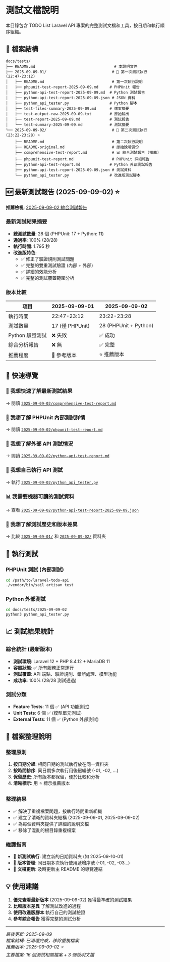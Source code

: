 # 測試文檔說明

本目錄包含 TODO List Laravel API 專案的完整測試文檔和工具，按日期和執行順序組織。

## 📁 檔案結構

```
docs/tests/
├── README.md                                   # 本說明文件
├── 2025-09-09-01/                             # 📁 第一次測試執行 (22:47-23:12)
│   ├── README.md                              # 第一次執行說明
│   ├── phpunit-test-report-2025-09-09.md     # PHPUnit 報告
│   ├── python-api-test-report-2025-09-09.md  # Python 測試報告
│   ├── python-api-test-report-2025-09-09.json # JSON 資料
│   ├── python_api_tester.py                  # Python 腳本
│   ├── test-files-summary-2025-09-09.md      # 檔案摘要
│   ├── test-output-raw-2025-09-09.txt        # 原始輸出
│   ├── test-report-2025-09-09.md             # 測試報告
│   └── test-summary-2025-09-09.md            # 測試摘要
└── 2025-09-09-02/                             # 📁 第二次測試執行 (23:22-23:28) ⭐️
    ├── README.md                              # 第二次執行說明
    ├── README-original.md                     # 原始說明備份
    ├── comprehensive-test-report.md           # 📊 綜合測試報告 (推薦)
    ├── phpunit-test-report.md                 # PHPUnit 詳細報告
    ├── python-api-test-report.md             # Python 外部測試報告
    ├── python-api-test-report-2025-09-09.json # 測試資料
    └── python_api_tester.py                  # 改進版測試腳本
```

## 🆕 最新測試報告 (2025-09-09-02) ⭐️

**推薦檢視**: [2025-09-09-02 綜合測試報告](./2025-09-09-02/comprehensive-test-report.md)

### 最新測試結果摘要

- **總測試數量**: 28 個 (PHPUnit: 17 + Python: 11)
- **通過率**: 100% (28/28)
- **執行時間**: 1.795 秒
- **改進版特色**:
  - ✅ 修正了驗證規則測試問題
  - ✅ 完整的雙重測試驗證 (內部 + 外部)
  - ✅ 詳細的效能分析
  - ✅ 完整的測試覆蓋範圍分析

### 版本比較

| 項目            | 2025-09-09-01   | 2025-09-09-02         |
| --------------- | --------------- | --------------------- |
| 執行時間        | 22:47-23:12     | 23:22-23:28           |
| 測試數量        | 17 (僅 PHPUnit) | 28 (PHPUnit + Python) |
| Python 驗證測試 | ❌ 失敗         | ✅ 成功               |
| 綜合分析報告    | ❌ 無           | ✅ 完整               |
| 推薦程度        | 📖 參考版本     | ⭐️ 推薦版本          |

## 🎯 快速導覽

### 👀 我想快速了解最新測試結果

→ 閱讀 [`2025-09-09-02/comprehensive-test-report.md`](2025-09-09-02/comprehensive-test-report.md)

### 🧪 我想了解 PHPUnit 內部測試詳情

→ 閱讀 [`2025-09-09-02/phpunit-test-report.md`](2025-09-09-02/phpunit-test-report.md)

### 🐍 我想了解外部 API 測試情況

→ 閱讀 [`2025-09-09-02/python-api-test-report.md`](2025-09-09-02/python-api-test-report.md)

### 🔧 我想自己執行 API 測試

→ 執行 [`2025-09-09-02/python_api_tester.py`](2025-09-09-02/python_api_tester.py)

### 📊 我需要機器可讀的測試資料

→ 查看 [`2025-09-09-02/python-api-test-report-2025-09-09.json`](2025-09-09-02/python-api-test-report-2025-09-09.json)

### 📖 我想了解測試歷史和版本差異

→ 比較 [`2025-09-09-01/`](2025-09-09-01/) 和 [`2025-09-09-02/`](2025-09-09-02/) 資料夾

## 🚀 執行測試

### PHPUnit 測試 (內部測試)

```bash
cd /path/to/laravel-todo-api
./vendor/bin/sail artisan test
```

### Python 外部測試

```bash
cd docs/tests/2025-09-09-02
python3 python_api_tester.py
```

## 📈 測試結果統計

### 綜合統計 (最新版本)

- **測試環境**: Laravel 12 + PHP 8.4.12 + MariaDB 11
- **容器狀態**: ✅ 所有服務正常運行
- **測試覆蓋**: API 端點、驗證規則、錯誤處理、模型功能
- **成功率**: 100% (28/28 測試通過)

### 測試分類

- **Feature Tests**: 11 個 ✅ (API 功能測試)
- **Unit Tests**: 6 個 ✅ (模型單元測試)
- **External Tests**: 11 個 ✅ (Python 外部測試)

## 🔄 檔案整理說明

### 整理原則
1. **按日期分組**: 相同日期的測試執行放在同一資料夾
2. **按時間排序**: 同日期多次執行用後綴編號 (-01, -02, ...)
3. **保留歷史**: 所有版本都保留，便於比較和分析
4. **清晰標示**: 用 ⭐️ 標示推薦版本

### 整理結果
- ✅ 解決了重複檔案問題，按執行時間重新組織
- ✅ 建立了清晰的資料夾結構 (2025-09-09-01, 2025-09-09-02)
- ✅ 為每個資料夾提供了詳細的說明文檔
- ✅ 移除了混亂的根目錄重複檔案

### 維護指南
- 📅 **新測試執行**: 建立新的日期資料夾 (如 2025-09-10-01)
- 🔄 **版本管理**: 同日期多次執行使用遞增序號 (-01, -02, -03...)
- 📝 **文檔更新**: 及時更新主 README 的導覽連結

## 💡 使用建議

1. **優先查看最新版本** (2025-09-09-02) 獲得最準確的測試結果
2. **比較版本差異** 了解測試改進的過程
3. **使用改進版腳本** 執行自己的測試驗證
4. **參考綜合報告** 獲得完整的測試分析

---

_最後更新: 2025-09-09_  
_檔案結構: 已清理完成，移除重複檔案_  
_推薦版本: 2025-09-09-02 ⭐️_  
_主要檔案: 16 個測試相關檔案 + 3 個說明文檔_
